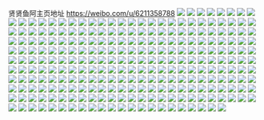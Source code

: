 贤贤鱼阿主页地址 https://weibo.com/u/6211358788 
![](https://wx4.sinaimg.cn/mw2000/006Mmeagly1h84qazm2n9j323u35sx6q.jpg) 
![](https://wx4.sinaimg.cn/mw2000/006Mmeagly1h84qaylz19j323u35sx6p.jpg) 
![](https://wx4.sinaimg.cn/mw2000/006Mmeagly1h84qb0vrq0j31zq2zmhdu.jpg) 
![](https://wx4.sinaimg.cn/mw2000/006Mmeagly1h84qb2cn3gj323u35shdu.jpg) 
![](https://wx4.sinaimg.cn/mw2000/006Mmeagly1h84qb486iyj31yd2xk7wi.jpg) 
![](https://wx4.sinaimg.cn/mw2000/006Mmeagly1h84qb5qc9sj323u35s1l0.jpg) 
![](https://wx4.sinaimg.cn/mw2000/006Mmeagly1h81fhuxjtpj323w2t7u0x.jpg) 
![](https://wx4.sinaimg.cn/mw2000/006Mmeagly1h81fhsr11zj324o2u84qq.jpg) 
![](https://wx4.sinaimg.cn/mw2000/006Mmeagly1h81fhti24fj322d2r57wi.jpg) 
![](https://wx4.sinaimg.cn/mw2000/006Mmeagly1h81fhwje39j32c0340u0y.jpg) 
![](https://wx4.sinaimg.cn/mw2000/006Mmeagly1h81fhxxasrj32c0340npe.jpg) 
![](https://wx4.sinaimg.cn/mw2000/006Mmeagly1h81fhu85vpj32c033zb2a.jpg) 
![](https://wx4.sinaimg.cn/mw2000/006Mmeagly1h7ww2zua2nj32c0340x6r.jpg) 
![](https://wx4.sinaimg.cn/mw2000/006Mmeagly1h7ww31yurmj31sw2eiqv6.jpg) 
![](https://wx4.sinaimg.cn/mw2000/006Mmeagly1h7ww36buvpj32152pjb2b.jpg) 
![](https://wx4.sinaimg.cn/mw2000/006Mmeagly1h7ww34emj8j32am326e83.jpg) 
![](https://wx4.sinaimg.cn/mw2000/006Mmeagly1h7ww35a7tfj32362s9npe.jpg) 
![](https://wx4.sinaimg.cn/mw2000/006Mmeagly1h7ww2xjftbj32b832ynpg.jpg) 
![](https://wx4.sinaimg.cn/mw2000/006Mmeagly1h7ww38214fj329v315x6r.jpg) 
![](https://wx4.sinaimg.cn/mw2000/006Mmeagly1h7s8vctmo0j31sc2dsx6p.jpg) 
![](https://wx4.sinaimg.cn/mw2000/006Mmeagly1h7s8vdk1sjj31sc2ds1ky.jpg) 
![](https://wx4.sinaimg.cn/mw2000/006Mmeagly1h7r1j2ceyjj32712xd4qr.jpg) 
![](https://wx4.sinaimg.cn/mw2000/006Mmeagly1h7r1j5573uj32c03407wk.jpg) 
![](https://wx4.sinaimg.cn/mw2000/006Mmeagly1h7r1j9zyayj31xd2khqv6.jpg) 
![](https://wx4.sinaimg.cn/mw2000/006Mmeagly1h7r1j86s44j32bg3397wj.jpg) 
![](https://wx4.sinaimg.cn/mw2000/006Mmeagly1h7r1j6c01nj322f2se4qq.jpg) 
![](https://wx4.sinaimg.cn/mw2000/006Mmeagly1h7r1jb0cfhj32c0340x6q.jpg) 
![](https://wx4.sinaimg.cn/mw2000/006Mmeagly1h7nkqhu61jj32c0340kjn.jpg) 
![](https://wx4.sinaimg.cn/mw2000/006Mmeagly1h7nkqqy3zrj32c0340npe.jpg) 
![](https://wx4.sinaimg.cn/mw2000/006Mmeagly1h7nkqo4eqqj32c03407wj.jpg) 
![](https://wx4.sinaimg.cn/mw2000/006Mmeagly1h7nkqmi6izj329c30ge83.jpg) 
![](https://wx4.sinaimg.cn/mw2000/006Mmeagly1h7nkqiqfltj322s2rq4qq.jpg) 
![](https://wx4.sinaimg.cn/mw2000/006Mmeagly1h7nkqslqqdj32532utu0y.jpg) 
![](https://wx4.sinaimg.cn/mw2000/006Mmeagly1h7kqpfb84aj32382sbe83.jpg) 
![](https://wx4.sinaimg.cn/mw2000/006Mmeagly1h7kqph8q9oj32012o11kz.jpg) 
![](https://wx4.sinaimg.cn/mw2000/006Mmeagly1h7kqpdt357j31xa2keb2a.jpg) 
![](https://wx4.sinaimg.cn/mw2000/006Mmeagly1h7kqpiaxe8j32c0340u0y.jpg) 
![](https://wx4.sinaimg.cn/mw2000/006Mmeagly1h7e1si1bnzj32c0340npf.jpg) 
![](https://wx4.sinaimg.cn/mw2000/006Mmeagly1h7e1siv3kvj325c2v4qv6.jpg) 
![](https://wx4.sinaimg.cn/mw2000/006Mmeagly1h7e1sqfqgbj323c2sgkjm.jpg) 
![](https://wx4.sinaimg.cn/mw2000/006Mmeagly1h7e1snizwtj32c03401h4.jpg) 
![](https://wx4.sinaimg.cn/mw2000/006Mmeagly1h7e1sk1e6tj32bb3321h9.jpg) 
![](https://wx4.sinaimg.cn/mw2000/006Mmeagly1h7e1sl5b7uj32c0340qt3.jpg) 
![](https://wx4.sinaimg.cn/mw2000/006Mmeagly1h7e1sgtcp4j327m2y5x6q.jpg) 
![](https://wx4.sinaimg.cn/mw2000/006Mmeagly1h7e1sp3cvaj322e2r7n7n.jpg) 
![](https://wx4.sinaimg.cn/mw2000/006Mmeagly1h7e1spjxmnj31c01s0n0y.jpg) 
![](https://wx4.sinaimg.cn/mw2000/006Mmeagly1h7c06ledyfj323h2smhdu.jpg) 
![](https://wx4.sinaimg.cn/mw2000/006Mmeagly1h7c06nxqq6j32bj33ehco.jpg) 
![](https://wx4.sinaimg.cn/mw2000/006Mmeagly1h7c06pp5m7j32c0340ds3.jpg) 
![](https://wx4.sinaimg.cn/mw2000/006Mmeagly1h7c06jx7vdj32c0340alk.jpg) 
![](https://wx4.sinaimg.cn/mw2000/006Mmeagly1h7c06qil9sj32c0340hdu.jpg) 
![](https://wx4.sinaimg.cn/mw2000/006Mmeagly1h7c06yyv1sj32422tf7hy.jpg) 
![](https://wx4.sinaimg.cn/mw2000/006Mmeagly1h77kwcdky9j32c0340dwb.jpg) 
![](https://wx4.sinaimg.cn/mw2000/006Mmeagly1h77kw74jflj32c03407wi.jpg) 
![](https://wx4.sinaimg.cn/mw2000/006Mmeagly1h77kwd7wn1j325s2vpnew.jpg) 
![](https://wx4.sinaimg.cn/mw2000/006Mmeagly1h77kwb93egj32c0340b2a.jpg) 
![](https://wx4.sinaimg.cn/mw2000/006Mmeagly1h77kw97pskj33402c07lc.jpg) 
![](https://wx4.sinaimg.cn/mw2000/006Mmeagly1h77kw5tkmoj324t2ufwm2.jpg) 
![](https://wx4.sinaimg.cn/mw2000/006Mmeagly1h73x9u8x5wj321x2qk1bf.jpg) 
![](https://wx4.sinaimg.cn/mw2000/006Mmeagly1h73x9sos2vj32c03404l8.jpg) 
![](https://wx4.sinaimg.cn/mw2000/006Mmeagly1h73x9qv4r9j326k2wrhdy.jpg) 
![](https://wx4.sinaimg.cn/mw2000/006Mmeagly1h73x9w8mavj31g01xcn6f.jpg) 
![](https://wx4.sinaimg.cn/mw2000/006Mmeagly1h73x9xa6tdj32c0340x6r.jpg) 
![](https://wx4.sinaimg.cn/mw2000/006Mmeagly1h73x9ydz3wj32c03324qr.jpg) 
![](https://wx4.sinaimg.cn/mw2000/006Mmeagly1h6zismcvhlj31zu2ns4ps.jpg) 
![](https://wx4.sinaimg.cn/mw2000/006Mmeagly1h6zisnot93j31be1r7e81.jpg) 
![](https://wx4.sinaimg.cn/mw2000/006Mmeagly1h6ziskihm9j31vf2hcteq.jpg) 
![](https://wx4.sinaimg.cn/mw2000/006Mmeagly1h6zisqob68j32202qoqv6.jpg) 
![](https://wx4.sinaimg.cn/mw2000/006Mmeagly1h6zispbtcaj31xy2l94qr.jpg) 
![](https://wx4.sinaimg.cn/mw2000/006Mmeagly1h6ziss9fzvj324e2tve83.jpg) 
![](https://wx4.sinaimg.cn/mw2000/006Mmeagly1h6uma9qfzcj31m125enpe.jpg) 
![](https://wx4.sinaimg.cn/mw2000/006Mmeagly1h6umab0zrbj31qf2b8dyt.jpg) 
![](https://wx4.sinaimg.cn/mw2000/006Mmeagly1h6umacrpgbj32342s5qv7.jpg) 
![](https://wx4.sinaimg.cn/mw2000/006Mmeagly1h6uma81lf3j31ri2cok78.jpg) 
![](https://wx4.sinaimg.cn/mw2000/006Mmeagly1h6umaol9qqj326s2x1qv8.jpg) 
![](https://wx4.sinaimg.cn/mw2000/006Mmeagly1h6umaefc37j31uw2h77wj.jpg) 
![](https://wx4.sinaimg.cn/mw2000/006Mmeagly1h6pxjzjmjoj32c0340u0z.jpg) 
![](https://wx4.sinaimg.cn/mw2000/006Mmeagly1h6pxk1vnekj32c0340kc4.jpg) 
![](https://wx4.sinaimg.cn/mw2000/006Mmeagly1h6pxk3urqrj32c0340x6r.jpg) 
![](https://wx4.sinaimg.cn/mw2000/006Mmeagly1h6pxk66gn6j32c0340hdv.jpg) 
![](https://wx4.sinaimg.cn/mw2000/006Mmeagly1h6nso1a2nxj32c0340kjo.jpg) 
![](https://wx4.sinaimg.cn/mw2000/006Mmeagly1h6nso87bo9j32c0340b2c.jpg) 
![](https://wx4.sinaimg.cn/mw2000/006Mmeagly1h6nsnxqr6mj32c03407wk.jpg) 
![](https://wx4.sinaimg.cn/mw2000/006Mmeagly1h6nsob82spj31o0280to5.jpg) 
![](https://wx4.sinaimg.cn/mw2000/006Mmeagly1h6kcljy5t3j32592v04qs.jpg) 
![](https://wx4.sinaimg.cn/mw2000/006Mmeagly1h6kcllkn7gj33402c0tri.jpg) 
![](https://wx4.sinaimg.cn/mw2000/006Mmeagly1h6kclmfoyvj320e2oj7lv.jpg) 
![](https://wx4.sinaimg.cn/mw2000/006Mmeagly1h6kclnolvoj31qq2bn4qq.jpg) 
![](https://wx4.sinaimg.cn/mw2000/006Mmeagly1h6kclo3t65j30xy19ajv9.jpg) 
![](https://wx4.sinaimg.cn/mw2000/006Mmeagly1h6kclptr59j31zr2noqv7.jpg) 
![](https://wx4.sinaimg.cn/mw2000/006Mmeagly1h6j6ubgpxdj32c0340u0z.jpg) 
![](https://wx4.sinaimg.cn/mw2000/006Mmeagly1h6j6udoxv5j32c0340e63.jpg) 
![](https://wx4.sinaimg.cn/mw2000/006Mmeagly1h6j6uexcgaj329730ax6q.jpg) 
![](https://wx4.sinaimg.cn/mw2000/006Mmeagly1h6j6u9mbxwj329q30zqnn.jpg) 
![](https://wx4.sinaimg.cn/mw2000/006Mmeagly1h6j6ugowz1j32c0340b2a.jpg) 
![](https://wx4.sinaimg.cn/mw2000/006Mmeagly1h6j6uhsptfj32c0340k4l.jpg) 
![](https://wx4.sinaimg.cn/mw2000/006Mmeagly1h6j6ujfdhdj321r2qckjn.jpg) 
![](https://wx4.sinaimg.cn/mw2000/006Mmeagly1h6j6ul81g0j32c0340tgd.jpg) 
![](https://wx4.sinaimg.cn/mw2000/006Mmeagly1h6j6umict0j32c03404qr.jpg) 
![](https://wx4.sinaimg.cn/mw2000/006Mmeagly1h6j6uno1qyj32c0340kjn.jpg) 
![](https://wx4.sinaimg.cn/mw2000/006Mmeagly1h6j6uras16j32c0340x0w.jpg) 
![](https://wx4.sinaimg.cn/mw2000/006Mmeagly1h6j6utjkiqj32c03401l0.jpg) 
![](https://wx4.sinaimg.cn/mw2000/006Mmeagly1h6foqev2v5j32c03401kx.jpg) 
![](https://wx4.sinaimg.cn/mw2000/006Mmeagly1h6foqgzkp7j32c03407tf.jpg) 
![](https://wx4.sinaimg.cn/mw2000/006Mmeagly1h6foqi3udqj32c03404qs.jpg) 
![](https://wx4.sinaimg.cn/mw2000/006Mmeagly1h6foqct8toj32c0340b29.jpg) 
![](https://wx4.sinaimg.cn/mw2000/006Mmeagly1h6eifv7inpj326z2xbb2c.jpg) 
![](https://wx4.sinaimg.cn/mw2000/006Mmeagly1h6eifxe769j327e2xwb2c.jpg) 
![](https://wx4.sinaimg.cn/mw2000/006Mmeagly1h6eifynnvzj32252qv7wj.jpg) 
![](https://wx4.sinaimg.cn/mw2000/006Mmeagly1h6dfkp110jj31ne2774qq.jpg) 
![](https://wx4.sinaimg.cn/mw2000/006Mmeagly1h6dfkq8wlcj32412tdkgs.jpg) 
![](https://wx4.sinaimg.cn/mw2000/006Mmeagly1h6dfknp61nj31np27l4qq.jpg) 
![](https://wx4.sinaimg.cn/mw2000/006Mmeagly1h6dfkr5x6ij321j2q11ky.jpg) 
![](https://wx4.sinaimg.cn/mw2000/006Mmeagly1h6dfks6febj31xn2kuwut.jpg) 
![](https://wx4.sinaimg.cn/mw2000/006Mmeagly1h6dfkmjp6mj32412sfu0z.jpg) 
![](https://wx4.sinaimg.cn/mw2000/006Mmeagly1h69xl3voanj32c03401du.jpg) 
![](https://wx4.sinaimg.cn/mw2000/006Mmeagly1h69xl5v0x7j32c0340u0z.jpg) 
![](https://wx4.sinaimg.cn/mw2000/006Mmeagly1h69xl8c7ncj32c0340qrz.jpg) 
![](https://wx4.sinaimg.cn/mw2000/006Mmeagly1h69xl21engj321u2qf4fa.jpg) 
![](https://wx4.sinaimg.cn/mw2000/006Mmeagly1h69xlacvupj32b832zx3l.jpg) 
![](https://wx4.sinaimg.cn/mw2000/006Mmeagly1h69xlcrfy3j32822yr1l0.jpg) 
![](https://wx4.sinaimg.cn/mw2000/006Mmeagly1h6626hgbs1j32c0340npi.jpg) 
![](https://wx4.sinaimg.cn/mw2000/006Mmeagly1h6626kr2n5j32c0340qva.jpg) 
![](https://wx4.sinaimg.cn/mw2000/006Mmeagly1h6626edajtj32c0340npd.jpg) 
![](https://wx4.sinaimg.cn/mw2000/006Mmeagly1h6626ni6a5j32c0340b2e.jpg) 
![](https://wx4.sinaimg.cn/mw2000/006Mmeagly1h6626ottj6j32292r0e81.jpg) 
![](https://wx4.sinaimg.cn/mw2000/006Mmeagly1h64tvpdc3mj320w2p7b2c.jpg) 
![](https://wx4.sinaimg.cn/mw2000/006Mmeagly1h64tvqy6h8j32c0340aud.jpg) 
![](https://wx4.sinaimg.cn/mw2000/006Mmeagly1h64tvsjgmtj32c0340e83.jpg) 
![](https://wx4.sinaimg.cn/mw2000/006Mmeagly1h64tvuf1ukj32c0340hdv.jpg) 
![](https://wx4.sinaimg.cn/mw2000/006Mmeagly1h6338ua081j32c0340b21.jpg) 
![](https://wx4.sinaimg.cn/mw2000/006Mmeagly1h6338wwbnxj32c0340npd.jpg) 
![](https://wx4.sinaimg.cn/mw2000/006Mmeagly1h6338xr9bvj316r1kwe81.jpg) 
![](https://wx4.sinaimg.cn/mw2000/006Mmeagly1h6338z845pj32c0340qv8.jpg) 
![](https://wx4.sinaimg.cn/mw2000/006Mmeagly1h6338s72krj32c0340npf.jpg) 
![](https://wx4.sinaimg.cn/mw2000/006Mmeagly1h63392p230j32c0340e81.jpg) 
![](https://wx4.sinaimg.cn/mw2000/006Mmeagly1h5tw3eitv8j32c0340b2c.jpg) 
![](https://wx4.sinaimg.cn/mw2000/006Mmeagly1h5tw3gaquxj32642xgb2b.jpg) 
![](https://wx4.sinaimg.cn/mw2000/006Mmeagly1h5tw3ibl06j325i2vce83.jpg) 
![](https://wx4.sinaimg.cn/mw2000/006Mmeagly1h5tw3brd1gj32c03401l0.jpg) 
![](https://wx4.sinaimg.cn/mw2000/006Mmeagly1h5tw3kfc66j324n2u6hdv.jpg) 
![](https://wx4.sinaimg.cn/mw2000/006Mmeagly1h5tw3mczkoj323z2tbqv7.jpg) 
![](https://wx4.sinaimg.cn/mw2000/006Mmeagly1h5ka8zx1gdj311x1kwqjl.jpg) 
![](https://wx4.sinaimg.cn/mw2000/006Mmeagly1h5ka91bwmij322o340b2a.jpg) 
![](https://wx4.sinaimg.cn/mw2000/006Mmeagly1h5ka93x0h6j311x1kwatf.jpg) 
![](https://wx4.sinaimg.cn/mw2000/006Mmeagly1h5ka92bwkyj311x1ekat3.jpg) 
![](https://wx4.sinaimg.cn/mw2000/006Mmeagly1h5ka935id6j311x1ek1ef.jpg) 
![](https://wx4.sinaimg.cn/mw2000/006Mmeagly1h5ka93iewhj316o1kwwyj.jpg) 
![](https://wx4.sinaimg.cn/mw2000/006Mmeagly1h5ka90e0dnj311x1kwh2j.jpg) 
![](https://wx4.sinaimg.cn/mw2000/006Mmeagly1h5ka8z93yhj322o340npe.jpg) 
![](https://wx4.sinaimg.cn/mw2000/006Mmeagly1h5ka99neivj321f2pwu0y.jpg) 
![](https://wx4.sinaimg.cn/mw2000/006Mmeagly1h5ka9cir67j322o340b2a.jpg) 
![](https://wx4.sinaimg.cn/mw2000/006Mmeagly1h5ka965fm1j322o340b2a.jpg) 
![](https://wx4.sinaimg.cn/mw2000/006Mmeagly1h5ka97u3q4j322o340b2a.jpg) 
![](https://wx4.sinaimg.cn/mw2000/006Mmeagly1h5e7psd0xcj32c0340hdv.jpg) 
![](https://wx4.sinaimg.cn/mw2000/006Mmeagly1h5e7pua7vfj32c03404qr.jpg) 
![](https://wx4.sinaimg.cn/mw2000/006Mmeagly1h5e7pwvldkj32212qqkjo.jpg) 
![](https://wx4.sinaimg.cn/mw2000/006Mmeagly1h5e7pyxpzyj326o2wwqv7.jpg) 
![](https://wx4.sinaimg.cn/mw2000/006Mmeagly1h5e7pqh641j315o1qjkjl.jpg) 
![](https://wx4.sinaimg.cn/mw2000/006Mmeagly1h5e7q14072j32c0340npg.jpg) 
![](https://wx4.sinaimg.cn/mw2000/006Mmeagly1h5ckm2xek4j32801o07wi.jpg) 
![](https://wx4.sinaimg.cn/mw2000/006Mmeagly1h5ckm65w8sj32c03401kz.jpg) 
![](https://wx4.sinaimg.cn/mw2000/006Mmeagly1h5ckm460adj32801o04qq.jpg) 
![](https://wx4.sinaimg.cn/mw2000/006Mmeagly1h5ckmcbn8qj32801o0e82.jpg) 
![](https://wx4.sinaimg.cn/mw2000/006Mmeagly1h5ckokh6ijj33402c0hdu.jpg) 
![](https://wx4.sinaimg.cn/mw2000/006Mmeagly1h5ckm1ncdbj32801o07wi.jpg) 
![](https://wx4.sinaimg.cn/mw2000/006Mmeagly1h4yg0lquloj32801o0u0x.jpg) 
![](https://wx4.sinaimg.cn/mw2000/006Mmeagly1h4yg0kfzdgj32801o01kx.jpg) 
![](https://wx4.sinaimg.cn/mw2000/006Mmeagly1h4xivi8s9bj329g30lnpf.jpg) 
![](https://wx4.sinaimg.cn/mw2000/006Mmeagly1h4xivg9dn2j32a631kx6r.jpg) 
![](https://wx4.sinaimg.cn/mw2000/006Mmeagly1h4xivjjhzwj32692wcx6q.jpg) 
![](https://wx4.sinaimg.cn/mw2000/006Mmeagly1h4xivmo3wkj31z82n07wj.jpg) 
![](https://wx4.sinaimg.cn/mw2000/006Mmeagly1h4xivl3ethj31zq1zqb2a.jpg) 
![](https://wx4.sinaimg.cn/mw2000/006Mmeagly1h4xivp8famj32c033i4qs.jpg) 
![](https://wx4.sinaimg.cn/mw2000/006Mmeagly1h4owuvljd5j328b2z2e84.jpg) 
![](https://wx4.sinaimg.cn/mw2000/006Mmeagly1h4owuy5rizj32c0340hdw.jpg) 
![](https://wx4.sinaimg.cn/mw2000/006Mmeagly1h4owv0jukhj32c0340u11.jpg) 
![](https://wx4.sinaimg.cn/mw2000/006Mmeagly1h4owv346epj32c0340b2c.jpg) 
![](https://wx4.sinaimg.cn/mw2000/006Mmeagly1h4owv4azloj32c03407wj.jpg) 
![](https://wx4.sinaimg.cn/mw2000/006Mmeagly1h4owv78t49j32c0340qv8.jpg) 
![](https://wx4.sinaimg.cn/mw2000/006Mmeagly1h4owutc4fzj32c03407wk.jpg) 
![](https://wx4.sinaimg.cn/mw2000/006Mmeagly1h4owv95n5ij31tj2fdhdv.jpg) 
![](https://wx4.sinaimg.cn/mw2000/006Mmeagly1h4owvchq9xj32c034uqva.jpg) 
![](https://wx4.sinaimg.cn/mw2000/006Mmeagly1h4owvegnm2j32c0340x6r.jpg) 
![](https://wx4.sinaimg.cn/mw2000/006Mmeagly1h4enyd6g61j32c0340qv6.jpg) 
![](https://wx4.sinaimg.cn/mw2000/006Mmeagly1h4enyf1sbzj32bh340kjm.jpg) 
![](https://wx4.sinaimg.cn/mw2000/006Mmeagly1h4enyfumjlj32bq3404qq.jpg) 
![](https://wx4.sinaimg.cn/mw2000/006Mmeagly1h4enyhotv8j32862yxx6q.jpg) 
![](https://wx4.sinaimg.cn/mw2000/006Mmeagly1h4enyc1x5qj325b2v3hdv.jpg) 
![](https://wx4.sinaimg.cn/mw2000/006Mmeagly1h4enyjlw2dj32c0340e82.jpg) 
![](https://wx4.sinaimg.cn/mw2000/006Mmeagly1h4enyrc297j32c03407wj.jpg) 
![](https://wx4.sinaimg.cn/mw2000/006Mmeagly1h4enylkoo9j32c0340e83.jpg) 
![](https://wx4.sinaimg.cn/mw2000/006Mmeagly1h4enyn45w8j32c03407wj.jpg) 
![](https://wx4.sinaimg.cn/mw2000/006Mmeagly1h4enyoqzx1j32c03407wj.jpg) 
![](https://wx4.sinaimg.cn/mw2000/006Mmeagly1h4enyu3uinj32c0340b2b.jpg) 
![](https://wx4.sinaimg.cn/mw2000/006Mmeagly1h4848gtovaj329s311qva.jpg) 
![](https://wx4.sinaimg.cn/mw2000/006Mmeagly1h4848kymx1j32c03401l3.jpg) 
![](https://wx4.sinaimg.cn/mw2000/006Mmeagly1h4848o4f1zj32c0340u11.jpg) 
![](https://wx4.sinaimg.cn/mw2000/006Mmeagly1h4848qcucuj32552uukjo.jpg) 
![](https://wx4.sinaimg.cn/mw2000/006Mmeagly1h4848e1dsfj315o1qi7wh.jpg) 
![](https://wx4.sinaimg.cn/mw2000/006Mmeagly1h4848shepnj327j2y1u0z.jpg) 
![](https://wx4.sinaimg.cn/mw2000/006Mmeagly1h4848vbottj32c0340hdv.jpg) 
![](https://wx4.sinaimg.cn/mw2000/006Mmeagly1h4848xcn7xj324t2ufkjn.jpg) 
![](https://wx4.sinaimg.cn/mw2000/006Mmeagly1h4848z36imj31o02801kz.jpg) 
![](https://wx4.sinaimg.cn/mw2000/006Mmeagly1h48490qhpqj32c0340u10.jpg) 
![](https://wx4.sinaimg.cn/mw2000/006Mmeagly1h3w5vmu7uej328b2z31kz.jpg) 
![](https://wx4.sinaimg.cn/mw2000/006Mmeagly1h3w5vnuuu3j32422teb2b.jpg) 
![](https://wx4.sinaimg.cn/mw2000/006Mmeagly1h3w5vomld7j325y2vxkjm.jpg) 
![](https://wx4.sinaimg.cn/mw2000/006Mmeagly1h3w5vpr5n5j327b2xq7wj.jpg) 
![](https://wx4.sinaimg.cn/mw2000/006Mmeagly1h3w6fus7hsj32c0340b2a.jpg) 
![](https://wx4.sinaimg.cn/mw2000/006Mmeagly1h3w5vr3edpj32c0340u10.jpg) 
![](https://wx4.sinaimg.cn/mw2000/006Mmeagly1h3kmcvaywbj32182pm7wj.jpg) 
![](https://wx4.sinaimg.cn/mw2000/006Mmeagly1h3kmcuexuuj31ya2lpe82.jpg) 
![](https://wx4.sinaimg.cn/mw2000/006Mmeagly1h3kmcw3umcj31v62hkkjm.jpg) 
![](https://wx4.sinaimg.cn/mw2000/006Mmeagly1h3kmcx2rbrj32c0340qv7.jpg) 
![](https://wx4.sinaimg.cn/mw2000/006Mmeagly1h3kmcxvtodj32c0340u0y.jpg) 
![](https://wx4.sinaimg.cn/mw2000/006Mmeagly1h3kmcyt7woj325x2vw1kz.jpg) 
![](https://wx4.sinaimg.cn/mw2000/006Mmeagly1h3w5s87celj322o33znpf.jpg) 
![](https://wx4.sinaimg.cn/mw2000/006Mmeagly1h3w5s93beyj322o340hdu.jpg) 
![](https://wx4.sinaimg.cn/mw2000/006Mmeagly1h3w5s760k2j322o33zu0x.jpg) 
![](https://wx4.sinaimg.cn/mw2000/006Mmeagly1h3w5s9wdukj322o3401ky.jpg) 
![](https://wx4.sinaimg.cn/mw2000/006Mmeagly1h3w5sb81t0j322o22o1ky.jpg) 
![](https://wx4.sinaimg.cn/mw2000/006Mmeagly1h3w5sbs39wj322o22ou0x.jpg) 
![](https://wx4.sinaimg.cn/mw2000/006Mmeagly1h3w5sa9tnpj315o1jl7je.jpg) 
![](https://wx4.sinaimg.cn/mw2000/006Mmeagly1h3w5sajdxcj315o1n2x2p.jpg) 
![](https://wx4.sinaimg.cn/mw2000/006Mmeagly1h3x6oh44nvj31ro340hdt.jpg) 
![](https://wx4.sinaimg.cn/mw2000/006Mmeagly1h3fvuxr6esj32c0340e83.jpg) 
![](https://wx4.sinaimg.cn/mw2000/006Mmeagly1h3fvuyqgvuj32c03407wj.jpg) 
![](https://wx4.sinaimg.cn/mw2000/006Mmeagly1h3fvuzuykcj32c0340b2c.jpg) 
![](https://wx4.sinaimg.cn/mw2000/006Mmeagly1h3fvv1lbjtj32c0340kjo.jpg) 
![](https://wx4.sinaimg.cn/mw2000/006Mmeagly1h3fvv35ph0j32c0340x6s.jpg) 
![](https://wx4.sinaimg.cn/mw2000/006Mmeagly1h3fvv4baqlj32c0340b2c.jpg) 
![](https://wx4.sinaimg.cn/mw2000/006Mmeagly1h3fvv5fsnxj32c03401l0.jpg) 
![](https://wx4.sinaimg.cn/mw2000/006Mmeagly1h3fvv6plrpj325p2vmx6s.jpg) 
![](https://wx4.sinaimg.cn/mw2000/006Mmeagly1h3fvv7jhvmj326e2wi1ky.jpg) 
![](https://wx4.sinaimg.cn/mw2000/006Mmeagly1h3fvvk3lfrj322d2r5u0z.jpg) 
![](https://wx4.sinaimg.cn/mw2000/006Mmeagly1h3fvvlpjwuj32c03401l2.jpg) 
![](https://wx4.sinaimg.cn/mw2000/006Mmeagly1h3fvviv5wwj32c0340e82.jpg) 
![](https://wx4.sinaimg.cn/mw2000/006Mmeagly1h3fwdoxgzsj32c0340u0z.jpg) 
![](https://wx4.sinaimg.cn/mw2000/006Mmeagly1h3fwejyf55j32c0340hdv.jpg) 
![](https://wx4.sinaimg.cn/mw2000/006Mmeagly1h3fweiwaytj32c0340qv7.jpg) 
![](https://wx4.sinaimg.cn/mw2000/006Mmeagly1h3fwei1ehxj31vx2c07wi.jpg) 
![](https://wx4.sinaimg.cn/mw2000/006Mmeagly1h1ivhuica3j31o01o0b2a.jpg) 
![](https://wx4.sinaimg.cn/mw2000/006Mmeagly1h0ir58yphwj31o0280b2a.jpg) 
![](https://wx4.sinaimg.cn/mw2000/006Mmeagly1h0ir5eddfhj31o0280hdu.jpg) 
![](https://wx4.sinaimg.cn/mw2000/006Mmeagly1h0ir5jlfnhj31mw26jnpe.jpg) 
![](https://wx4.sinaimg.cn/mw2000/006Mmeagly1h0ir5p8p6hj31fm1wob2a.jpg) 
![](https://wx4.sinaimg.cn/mw2000/006Mmeagly1h0ir5w7uzlj31o0280x6q.jpg) 
![](https://wx4.sinaimg.cn/mw2000/006Mmeagly1h0ir60pic2j31o0281qv6.jpg) 
![](https://wx4.sinaimg.cn/mw2000/006Mmeagly1h0ir66abppj31o02801kz.jpg) 
![](https://wx4.sinaimg.cn/mw2000/006Mmeagly1h0ir6b7mwpj31o0280x6q.jpg) 
![](https://wx4.sinaimg.cn/mw2000/006Mmeagly1h0ir6gi7s9j31o0280kjm.jpg) 
![](https://wx4.sinaimg.cn/mw2000/006Mmeagly1h0ir6kr29jj32c0340npe.jpg) 
![](https://wx4.sinaimg.cn/mw2000/006Mmeagly1h0ir54h7zoj311q1de4qp.jpg) 
![](https://wx4.sinaimg.cn/mw2000/006Mmeagly1h0ir6qr0lgj31sc2dsb2b.jpg) 
